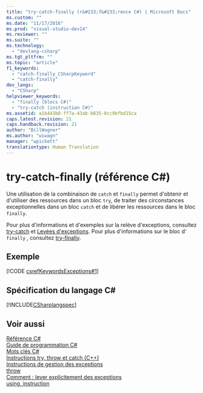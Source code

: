 ```yaml
---
title: "try-catch-finally (r&#233;f&#233;rence C#) | Microsoft Docs"
ms.custom: ""
ms.date: "11/17/2016"
ms.prod: "visual-studio-dev14"
ms.reviewer: ""
ms.suite: ""
ms.technology: 
  - "devlang-csharp"
ms.tgt_pltfrm: ""
ms.topic: "article"
f1_keywords: 
  - "catch-finally_CSharpKeyword"
  - "catch-finally"
dev_langs: 
  - "CSharp"
helpviewer_keywords: 
  - "finally (blocs C#)"
  - "try-catch (instruction C#)"
ms.assetid: a1b443b0-ff7a-43ab-b835-0cc9bfbd15ca
caps.latest.revision: 21
caps.handback.revision: 21
author: "BillWagner"
ms.author: "wiwagn"
manager: "wpickett"
translationtype: Human Translation
---
```

# try-catch-finally (r&#233;f&#233;rence C#)
Une utilisation de la combinaison de `catch` et `finally` permet d'obtenir et d'utiliser des ressources dans un bloc `try`, de traiter des circonstances exceptionnelles dans un bloc `catch` et de libérer les ressources dans le bloc `finally`.  
  
 Pour plus d'informations et d'exemples sur la relève d'exceptions, consultez [try\-catch](../../../csharp/language-reference/keywords/try-catch.md) et [Levées d'exceptions](../Topic/How%20to:%20Explicitly%20Throw%20Exceptions.md).  Pour plus d'informations sur le bloc d' `finally` , consultez [try\-finally](../../../csharp/language-reference/keywords/try-finally.md).  
  
## Exemple  
 [!CODE [csrefKeywordsExceptions#1](../CodeSnippet/VS_Snippets_VBCSharp/csrefKeywordsExceptions#1)]  
  
## Spécification du langage C\#  
 [!INCLUDE[CSharplangspec](../../../csharp/language-reference/keywords/includes/csharplangspec_md.md)]  
  
## Voir aussi  
 [Référence C\#](../../../csharp/language-reference/index.md)   
 [Guide de programmation C\#](../../../csharp/programming-guide/index.md)   
 [Mots clés C\#](../../../csharp/language-reference/keywords/index.md)   
 [Instructions try, throw et catch \(C\+\+\)](/visual-cpp/cpp/try-throw-and-catch-statements-cpp)   
 [Instructions de gestion des exceptions](../../../csharp/language-reference/keywords/exception-handling-statements.md)   
 [throw](../../../csharp/language-reference/keywords/throw.md)   
 [Comment : lever explicitement des exceptions](../Topic/How%20to:%20Explicitly%20Throw%20Exceptions.md)   
 [using, instruction](../../../csharp/language-reference/keywords/using-statement.md)
